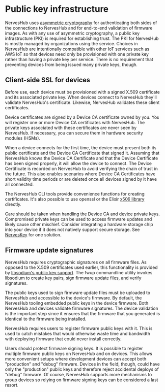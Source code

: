 # Public key infrastructure

NervesHub uses [asymmetric cryptography](https://en.wikipedia.org/wiki/Public-key_cryptography) for authenticating both sides of the connections to NervesHub and for end-to-end validation of firmware images. As with any use of asymmetric cryptography, a public key infrastructure \(PKI\) is required for establishing trust. The PKI for NervesHub is mostly managed by organizations using the service. Choices in NervesHub are intentionally compatible with other IoT services such as AWS IoT so that devices need only be provisioned with one private key rather than having a private key per service. There is no requirement that preventing devices from being issued many private keys, though.

## Client-side SSL for devices

Before use, each device must be provisioned with a signed X.509 certificate and its associated private key. When devices connect to NervesHub they'll validate NervesHub's certificate. Likewise, NervesHub validates these client certificates.

Device certificates are signed by a Device CA certificate owned by you. You will register one or more Device CA certificates with NervesHub. The private keys associated with these certificates are never seen by NervesHub. If necessary, you can secure them in hardware security modules \(HSMs\).

When a device connects for the first time, the device must present both its public certificate and the Device CA Certificate that signed it. Assuming that NervesHub knows the Device CA Certificate and that the Device Certificate has been signed properly, it will allow the device to connect. The Device Certificate is recorded on NervesHub to avoid verifying the chain of trust in the future. This also enables scenarios where Device CA Certificates have short validity time periods or are deleted once all devices signed by it have all connected.

The NervesHub CLI tools provide convenience functions for creating certificates. It's also possible to use openssl or the Elixir [x509 library](https://hex.pm/packages/x509) directly.

Care should be taken when handling the Device CA and device private keys. Compromised private keys can be used to access firmware updates and likely cause other mischief. Consider integrating a hardware storage chip into your device if it does not natively support secure storage. See [NervesKey](nerves-key/getting-started.md) for one solution.

## Firmware update signatures

NervesHub requires cryptographic signatures on all firmware files. As opposed to the X.509 certificates used earlier, this functionality is provided by [libsodium's public key support](https://download.libsodium.org/doc/public-key_cryptography/public-key_signatures). The fwup commandline utility invokes libsodium to create key pairs, sign firmware update files, and verify signatures.

The public keys used to sign firmware update files must be uploaded to NervesHub and accessible to the device's firmware. By default, the NervesHub tooling embedded public keys in the device firmware. Both NervesHub and devices validate firmware signatures. The device validation is the important step since it ensures that the firmware that you generated is identical to the firmware being installed.

NervesHub requires users to register firmware public keys with it. This is used to catch mistakes that would otherwise waste time and bandwidth with deploying firmware that could never install correctly.

Users should protect firmware signing keys. It is possible to register multiple firmware public keys on NervesHub and on devices. This allows more convenient setups where development devices can accept both "production" and "debug" firmware. Devices in the field, though, could have only the "production" public keys and therefore reject accidental deploys of "debug" firmware. Of course, NervesHub supports more mechanisms to group devices so relying on firmware signing keys can be considered a last resort.
